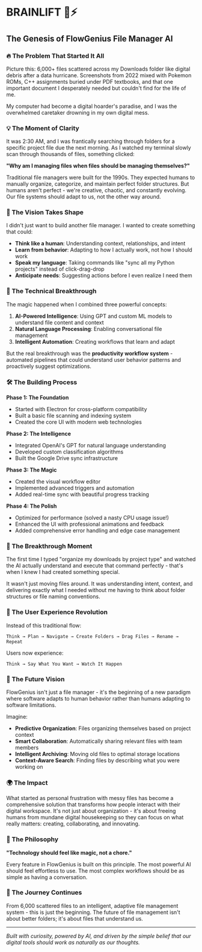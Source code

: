 # BRAINLIFT 🧠⚡

## The Genesis of FlowGenius File Manager AI

### 🔥 The Problem That Started It All

Picture this: 6,000+ files scattered across my Downloads folder like digital debris after a data hurricane. Screenshots from 2022 mixed with Pokemon ROMs, C++ assignments buried under PDF textbooks, and that one important document I desperately needed but couldn't find for the life of me.

My computer had become a digital hoarder's paradise, and I was the overwhelmed caretaker drowning in my own digital mess.

### 💡 The Moment of Clarity

It was 2:30 AM, and I was frantically searching through folders for a specific project file due the next morning. As I watched my terminal slowly scan through thousands of files, something clicked:

**"Why am I managing files when files should be managing themselves?"**

Traditional file managers were built for the 1990s. They expected humans to manually organize, categorize, and maintain perfect folder structures. But humans aren't perfect - we're creative, chaotic, and constantly evolving. Our file systems should adapt to us, not the other way around.

### 🎯 The Vision Takes Shape

I didn't just want to build another file manager. I wanted to create something that could:

- **Think like a human**: Understanding context, relationships, and intent
- **Learn from behavior**: Adapting to how I actually work, not how I should work
- **Speak my language**: Taking commands like "sync all my Python projects" instead of click-drag-drop
- **Anticipate needs**: Suggesting actions before I even realize I need them

### 🔬 The Technical Breakthrough

The magic happened when I combined three powerful concepts:

1. **AI-Powered Intelligence**: Using GPT and custom ML models to understand file content and context
2. **Natural Language Processing**: Enabling conversational file management
3. **Intelligent Automation**: Creating workflows that learn and adapt

But the real breakthrough was the **productivity workflow system** - automated pipelines that could understand user behavior patterns and proactively suggest optimizations.

### 🛠️ The Building Process

**Phase 1: The Foundation**
- Started with Electron for cross-platform compatibility
- Built a basic file scanning and indexing system
- Created the core UI with modern web technologies

**Phase 2: The Intelligence**
- Integrated OpenAI's GPT for natural language understanding
- Developed custom classification algorithms
- Built the Google Drive sync infrastructure

**Phase 3: The Magic**
- Created the visual workflow editor
- Implemented advanced triggers and automation
- Added real-time sync with beautiful progress tracking

**Phase 4: The Polish**
- Optimized for performance (solved a nasty CPU usage issue!)
- Enhanced the UI with professional animations and feedback
- Added comprehensive error handling and edge case management

### 🌟 The Breakthrough Moment

The first time I typed "organize my downloads by project type" and watched the AI actually understand and execute that command perfectly - that's when I knew I had created something special.

It wasn't just moving files around. It was understanding intent, context, and delivering exactly what I needed without me having to think about folder structures or file naming conventions.

### 🎨 The User Experience Revolution

Instead of this traditional flow:
```
Think → Plan → Navigate → Create Folders → Drag Files → Rename → Repeat
```

Users now experience:
```
Think → Say What You Want → Watch It Happen
```

### 🔮 The Future Vision

FlowGenius isn't just a file manager - it's the beginning of a new paradigm where software adapts to human behavior rather than humans adapting to software limitations.

Imagine:
- **Predictive Organization**: Files organizing themselves based on project context
- **Smart Collaboration**: Automatically sharing relevant files with team members
- **Intelligent Archiving**: Moving old files to optimal storage locations
- **Context-Aware Search**: Finding files by describing what you were working on

### 🌍 The Impact

What started as personal frustration with messy files has become a comprehensive solution that transforms how people interact with their digital workspace. It's not just about organization - it's about freeing humans from mundane digital housekeeping so they can focus on what really matters: creating, collaborating, and innovating.

### 💭 The Philosophy

**"Technology should feel like magic, not a chore."**

Every feature in FlowGenius is built on this principle. The most powerful AI should feel effortless to use. The most complex workflows should be as simple as having a conversation.

### 🚀 The Journey Continues

From 6,000 scattered files to an intelligent, adaptive file management system - this is just the beginning. The future of file management isn't about better folders; it's about files that understand us.

---

*Built with curiosity, powered by AI, and driven by the simple belief that our digital tools should work as naturally as our thoughts.* 